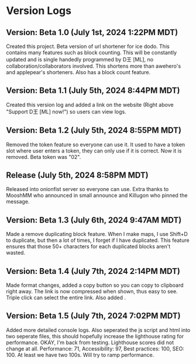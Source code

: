 # Version Logs

## Version: Beta 1.0 (July 1st, 2024 1:22PM MDT)
Created this project. Beta version of url shortener for ice dodo. This contains many features such as block counting. This will be constantly updated and is single handedly programmed by D王 [ML], no collaboration/collaborators involved. This shortens more than awehero's and applepear's shorteners. Also has a block count feature.

## Version: Beta 1.1 (July 5th, 2024 8:44PM MDT)
Created this version log and added a link on the website (Right above "Support D王 [ML] now!") so users can view logs.

## Version: Beta 1.2 (July 5th, 2024 8:55PM MDT)
Removed the token feature so everyone can use it. It used to have a token slot where user enters a token, they can only use if it is correct. Now it is removed. Beta token was "02".

## Release (July 5th, 2024 8:58PM MDT)
Released into onionfist server so everyone can use. Extra thanks to MooshMM who announced in small announce and Killugon who pinned the message.

## Version: Beta 1.3 (July 6th, 2024 9:47AM MDT)
Made a remove duplicating block feature. When I make maps, I use Shift+D to duplicate, but then a lot of times, I forget if I have duplicated. This feature ensures that those 50+ characters for each duplicated blocks aren't wasted.

## Version: Beta 1.4 (July 7th, 2024 2:14PM MDT)
Made format changes, added a copy button so you can copy to clipboard right away. The link is now compressed when shown, thus easy to see. Triple click can select the entire link. Also added <meta name="viewport" content="width=device-width, initial-scale=1.0">.

## Version: Beta 1.5 (July 7th, 2024 7:02PM MDT)
Added more detailed console logs. Also seperated the js script and html into two seperate files, this should hopefully increase the lighthouse rating for performance. OKAY, I'm back from testing. Lighthouse scores did not change at all. Performance: 71, Accessibility: 97, Best practices: 100, SEO: 100. At least we have two 100s. Will try to ramp performance.
